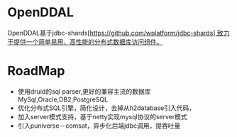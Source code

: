 # OpenDDAL
OpenDDAL基于jdbc-shards[https://github.com/wplatform/jdbc-shards],致力于提供一个简单易用，高性能的分布式数据库访问组件。

# RoadMap
- 使用druid的sql parser,更好的兼容主流的数据库MySql,Oracle,DB2,PostgreSQL
- 优化分布式SQL引擎，简化设计，去掉从h2database引入代码，
- 加入server模式支持，基于netty实现mysql协议的server模式
- 引入puniverse－comsat，异步化后端jdbc调用，提吞吐量
